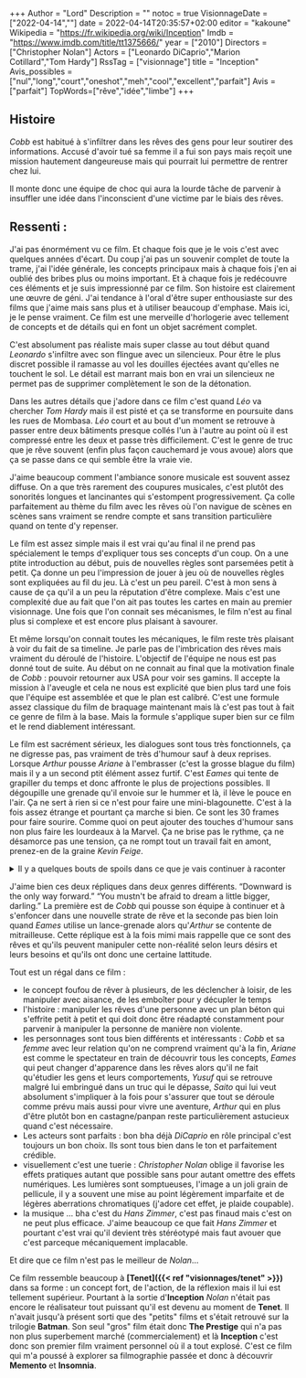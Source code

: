 +++
Author = "Lord"
Description = ""
notoc = true
VisionnageDate = ["2022-04-14",""]
date = 2022-04-14T20:35:57+02:00
editor = "kakoune"
Wikipedia = "https://fr.wikipedia.org/wiki/Inception"
Imdb = "https://www.imdb.com/title/tt1375666/"
year = ["2010"]
Directors = ["Christopher Nolan"]
Actors = ["Leonardo DiCaprio","Marion Cotillard","Tom Hardy"]
RssTag = ["visionnage"]
title = "Inception"
Avis_possibles = ["nul","long","court","oneshot","meh","cool","excellent","parfait"]
Avis = ["parfait"] 
TopWords=["rêve","idée","limbe"]
+++
## Histoire
*Cobb* est habitué à s'infiltrer dans les rêves des gens pour leur soutirer des informations.
Accusé d'avoir tué sa femme il a fui son pays mais reçoit une mission hautement dangeureuse mais qui pourrait lui permettre de rentrer chez lui.

Il monte donc une équipe de choc qui aura la lourde tâche de parvenir à insuffler une idée dans l'inconscient d'une victime par le biais des rêves.

## Ressenti :
J'ai pas énormément vu ce film.
Et chaque fois que je le vois c'est avec quelques années d'écart.
Du coup j'ai pas un souvenir complet de toute la trame, j'ai l'idée générale, les concepts principaux mais à chaque fois j'en ai oublié des bribes plus ou moins important.
Et à chaque fois je redécouvre ces éléments et je suis impressionné par ce film.
Son histoire est clairement une œuvre de géni.
J'ai tendance à l'oral d'être super enthousiaste sur des films que j'aime mais sans plus et à utiliser beaucoup d'emphase.
Mais ici, je le pense vraiment.
Ce film est une merveille d'horlogerie avec tellement de concepts et de détails qui en font un objet sacrément complet.

C'est absolument pas réaliste mais super classe au tout début quand *Leonardo* s'infiltre avec son flingue avec un silencieux.
Pour être le plus discret possible il ramasse au vol les douilles éjectées avant qu'elles ne touchent le sol.
Le détail est marrant mais bon en vrai un silencieux ne permet pas de supprimer complètement le son de la détonation.

Dans les autres détails que j'adore dans ce film c'est quand *Léo* va chercher *Tom Hardy* mais il est pisté et ça se transforme en poursuite dans les rues de Mombasa.
*Léo* court et au bout d'un moment se retrouve à passer entre deux bâtiments presque collés l'un à l'autre au point où il est compressé entre les deux et passe très difficilement.
C'est le genre de truc que je rêve souvent (enfin plus façon cauchemard je vous avoue) alors que ça se passe dans ce qui semble être la vraie vie.

J'aime beaucoup comment l'ambiance sonore musicale est souvent assez diffuse.
On a que très rarement des coupures musicales, c'est plutôt des sonorités longues et lancinantes qui s'estompent progressivement.
Ça colle parfaitement au thème du film avec les rêves où l'on navigue de scènes en scènes sans vraiment se rendre compte et sans transition particulière quand on tente d'y repenser.

Le film est assez simple mais il est vrai qu'au final il ne prend pas spécialement le temps d'expliquer tous ses concepts d'un coup.
On a une ptite introduction au début, puis de nouvelles règles sont parsemées petit à petit.
Ça donne un peu l'impression de jouer à jeu où de nouvelles règles sont expliquées au fil du jeu.
Là c'est un peu pareil.
C'est à mon sens à cause de ça qu'il a un peu la réputation d'être complexe.
Mais c'est une complexité due au fait que l'on ait pas toutes les cartes en main au premier visionnage.
Une fois que l'on connait ses mécanismes, le film n'est au final plus si complexe et est encore plus plaisant à savourer.

Et même lorsqu'on connait toutes les mécaniques, le film reste très plaisant à voir du fait de sa timeline.
Je parle pas de l'imbrication des rêves mais vraiment du déroulé de l'histoire.
L'objectif de l'équipe ne nous est pas donné tout de suite.
Au début on ne connait au final que la motivation finale de *Cobb* : pouvoir retourner aux USA pour voir ses gamins.
Il accepte la mission à l'aveugle et cela ne nous est explicité que bien plus tard une fois que l'équipe est assemblée et que le plan est calibré.
C'est une formule assez classique du film de braquage maintenant mais là c'est pas tout à fait ce genre de film à la base.
Mais la formule s'applique super bien sur ce film et le rend diablement intéressant.

Le film est sacrément sérieux, les dialogues sont tous très fonctionnels, ça ne digresse pas, pas vraiment de très d'humour sauf à deux reprises.
Lorsque *Arthur* pousse *Ariane* à l'embrasser (c'est la grosse blague du film) mais il y a un second ptit élément assez furtif.
C'est *Eames* qui tente de grapiller du temps et donc affronte le plus de projections possibles.
Il dégoupille une grenade qu'il envoie sur le hummer et là, il lève le pouce en l'air.
Ça ne sert à rien si ce n'est pour faire une mini-blagounette.
C'est à la fois assez étrange et pourtant ça marche si bien.
Ce sont les 30 frames pour faire sourire.
Comme quoi on peut ajouter des touches d'humour sans non plus faire les lourdeaux à la Marvel.
Ça ne brise pas le rythme, ça ne désamorce pas une tension, ça ne rompt tout un travail fait en amont, prenez-en de la graine *Kevin Feige*.

<details><summary>Il y a quelques bouts de spoils dans ce que je vais continuer à raconter</summary>

Je continue dans les détails sauf que celui-là je l'aime pas.
*Ariane* a goûté à la création mais a très mal vécu sa première expérience où elle rencontre *Mal* qui la tue.
Cependant, elle revîent pour pouvoir revivre ce sentiment de création totale que lui permet "l'architecture de rêve".
Là, elle a le droit à un ptit tuto par *Arthur* où il lui explique des créations physiquement impossibles le sont dans les rêves et là on nous montre un escalier bouclé sur lui-même et donc infini.
Effectivement on se rend compte qu'ils grimpent constamment et pourtant passent plusieurs fois au même niveau.
Et là, je ne sais pas pourquoi, ils bougent la caméra pour montrer que c'était un effet de perspective et que donc ce n'était pas vrai.
C'est … bha … heuuu … vous vouliez justement pas prouver que c'était justement possible et non juste un artifice de perspective de point de vue ?
Et le problème c'est que ça arrive plus tard dans le film.
C'est très dommage ça aurait été tellement bon s'ils avaient omis de monter la disjonction.

Ce film est bourré de scènes ultras spectaculaires.
Le train qui déboule en pleine ville, Paris avec ses ptites explosions, la baston dans l'hôtel où la gravité ne sait plus où tomber puis si elle doit vraiment tomber, la promenade en ski.
C'est souvent magnifié par l'emploi de particules plus ou moins grosses qui ne sont parfois que de simples gouttes de pluies ou bien carrément des pavés qui s'envolent.
Mais ça donne toujours une texture supplémentaire dans l'image.
Ça peut être du gravier quand *Yusuf* fait des tonneaux ou juste la poussière sur les rails tremblants…
Toujours des particules qui gigotent…

La troisième partie imbriquée me fait immanquablement penser à un jeu vidéo alors qu'elle est inspiré d'un **James Bond**.
Ça a tout d'une map de jeu avec cet espèce de château brutaliste moderne, cette armée de pnj tous habillé pareil bon qu'à se faire flinguer sans trop de difficulté, le hummer à chenille des neiges qui même s'il existe (enfin peut-être) semble sorti d'un jeu, toute l'action délurée.
Ça me rappelle des passages de **RTCW** ou bien de **NOLF** voir **SHOGO**, un peu tous ces FPS du début des années 2000.
Il faut dire que les niveaux précédents de rêve se devaient d'être crédible alors qu'ici, c'est assumé, on est dans du rêve et on peut donc se permettre des folies et c'est pas non plus extravagant ou absurde.
Ça semble sortir tout droit d'un esprit d'adulte biberonné à des œuvres de fiction de James Bond et compagnie et comme c'est tout justement un rêve d'un trentenaire/quarantenaire c'est parfaitement dans le ton.
(ptain mais quel scénariste !)

Bien évidemment j'aime beaucoup la fin.
Tous les personnages se lancent des ptits regards sans échanger un mot.
On a même pas spécialement d'élément qui nous indique si oui ou non leur mission a parfaitement réussie.
Certe ils sont tous revenus sains et saufs mais on a pas de confirmation que l'inception a bien eu lieu.
Le seul élément qu'on ait, c'est que dans le tout premier niveau de rêve, *Fischer* ait convaincu mais est-ce pour autant qu'il le sera hors des rêves ?
Il y a toujours un risque que ça ne soit pas le cas.
Bon cela dit, on s'en tape un peu, *Saito* a fait le nécessaire et *Cobb* peut rentrer sur le territoire donc de son point de vue la mission est un succès, ça sera à *Saito* de s'en contenter.

Bon, dans le film il y a l'histoire des objets totems.
Ces ptits objets qui ne sont parfaitement connus que de leur possesseur est donc le moyen de savoir si l'on est dans un rêve ou non.
Dans le cas de *Cobb* il s'agit de la ptite toupie.
Et forcément à la toute fin du film on nous la met en train de tournicoter quand il voit ses gamins mais surtout on ne la voit pas s'arrêter, le film coupe avant.
Est-ce la réalité, est-ce un rêve ?
Fin semi-ouverte.

Bon c'est pas de moi, mais il s'avère que finalement cette toupie n'est pas son objet totem.
C'est celui de *Mal*.
Quand ils sont dans les limbes, c'est avec cet objet qu'il va instiller le doute dans l'esprit de sa femme : il va la faire tourner dans le coffre qu'elle avait choisi d'oublier.
C'est lui qui la pousse à se suicider en ne sachant plus distinguer la réalité car il a touché son objet totem à elle.

Il sait donc mieux que quiconque que ces objets sont au final bien plus puissant que prévu et donc pose un risque plus grand que prévu.
Ce serait donc particulièrement étonnant qu'il prenne le risque de laisser les autres savoir qu'il s'agit de son objet-totem.
Alors que tout le monde sait que c'est sensible, par rapport aux autres il sait que ça peut mener à remettre en doute la réalité et donc pousser au suicide ("involontaire").
Un détail a été remarqué par des internautes et permettent d'attester que son objet totem est en fait tout autre.

Il s'agit d'un objet anodin que l'on voit à plusieurs reprises et qui n'est jamais mentionné et quasiment jamais montré frontalement.
Vous remarquerez que je suis en train de jouer avec vous en ne le dévoilant pas tout de suite.
Si vous vous souvenez du film vous êtes probablement en train de chercher ce que ça pourrait bien être.
Si vous essayez pas, tant pis pour vous, moi j'ai déjà écrit et donc j'ai déjà plus rien à perdre.
Voilà, je pense que je vous ai suffisamment titillé et je m'apprête donc à vous le révèler après ce brisage du quatrième mur à l'écrit.
*Cobb* utilise sa bague comme objet-totem.
Voilà voilà.
Il existe des vidéos sur youtube qui expliquent tout ça.

Dans les références sympa il y a les noms de deux persos :
  - *Cobb* est une référence à [Henry N Cobb](https://fr.wikipedia.org/wiki/Henry_N._Cobb) un architecte reconnu
  - *Ariane* aide *Thésé* à sortir du Labyrinth alors que celui-ci est pourchassé par le minotaure (qui est du coup *Mal*)

</details>

J'aime bien ces deux répliques dans deux genres différents.
“Downward is the only way forward.”
“You mustn't be afraid to dream a little bigger, darling.”
La première est de *Cobb* qui pousse son équipe à continuer et à s'enfoncer dans une nouvelle strate de rêve et la seconde pas bien loin quand *Eames* utilise un lance-grenade alors qu'*Arthur* se contente de mitrailleuse.
Cette réplique est à la fois mimi mais rappelle que ce sont des rêves et qu'ils peuvent manipuler cette non-réalité selon leurs désirs et leurs besoins et qu'ils ont donc une certaine lattitude.

Tout est un régal dans ce film :
  - le concept foufou de rêver à plusieurs, de les déclencher à loisir, de les manipuler avec aisance, de les emboîter pour y décupler le temps
  - l'histoire : manipuler les rêves d'une personne avec un plan béton qui s'effrite petit à petit et qui doit donc être réadapté constamment pour parvenir à manipuler la personne de manière non violente.
  - les personnages sont tous bien différents et intéressants : *Cobb* et sa *femme* avec leur relation qu'on ne comprend vraiment qu'à la fin, *Ariane* est comme le spectateur en train de découvrir tous les concepts, *Eames* qui peut changer d'apparence dans les rêves alors qu'il ne fait qu'étudier les gens et leurs comportements, *Yusuf* qui se retrouve malgré lui embringué dans un truc qui le dépasse, *Saito* qui lui veut absolument s'impliquer à la fois pour s'assurer que tout se déroule comme prévu mais aussi pour vivre une aventure, *Arthur* qui en plus d'être plutôt bon en castagne/panpan reste particulièrement astucieux quand c'est nécessaire.
  - Les acteurs sont parfaits : bon bha déjà *DiCaprio* en rôle principal c'est toujours un bon choix. Ils sont tous bien dans le ton et parfaitement crédible.
  - visuellement c'est une tuerie : *Christopher Nolan* oblige il favorise les effets pratiques autant que possible sans pour autant omettre des effets numériques. Les lumières sont somptueuses, l'image a un joli grain de pellicule, il y a souvent une mise au point légèrement imparfaite et de légères aberrations chromatiques (j'adore cet effet, je plaide coupable).
  - la musique … bha c'est du *Hans Zimmer*, c'est pas finaud mais c'est on ne peut plus efficace. J'aime beaucoup ce que fait *Hans Zimmer* et pourtant c'est vrai qu'il devient très stéréotypé mais faut avouer que c'est parceque mécaniquement implacable.

Et dire que ce film n'est pas le meilleur de *Nolan*…

Ce film ressemble beaucoup à **[Tenet]({{< ref "visionnages/tenet" >}})** dans sa forme : un concept fort, de l'action, de la réflexion mais il lui est tellement supérieur.
Pourtant à la sortie d'**Inception** *Nolan* n'était pas encore le réalisateur tout puissant qu'il est devenu au moment de **Tenet**.
Il n'avait jusqu'à présent sorti que des "petits" films et s'était retrouvé sur la trilogie **Batman**.
Son seul "gros" film était donc **The Prestige** qui n'a pas non plus superbement marché (commercialement) et là **Inception** c'est donc son premier film vraiment personnel où il a tout explosé.
C'est ce film qui m'a poussé à explorer sa filmographie passée et donc à découvrir **Memento** et **Insomnia**.
